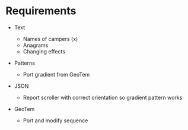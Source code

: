 # Requirements

- Text
  - Names of campers (x)
  - Anagrams
  - Changing effects
- Patterns
  - Port gradient from GeoTem
- JSON
  - Report scroller with correct orientation so gradient pattern works

- GeoTem
  - Port and modify sequence
